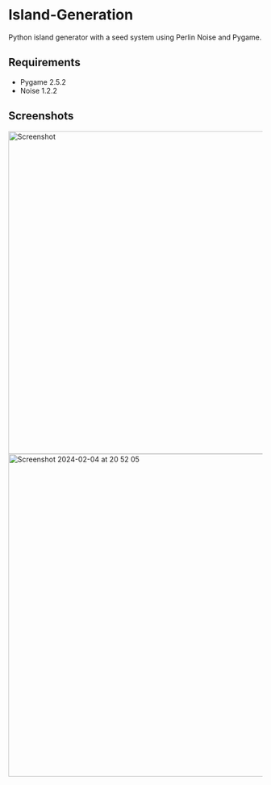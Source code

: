 # Island-Generation
Python island generator with a seed system using Perlin Noise and Pygame.

## Requirements
* Pygame 2.5.2
* Noise 1.2.2

## Screenshots
<img width="640" alt="Screenshot" src="https://github.com/ItsM3U/Island-Generation/assets/100064288/5beb031e-6204-4b6f-ab09-07f07b330076">
<img width="640" alt="Screenshot 2024-02-04 at 20 52 05" src="https://github.com/ItsM3U/Island-Generation/assets/100064288/0ba2ac01-228e-4c72-b968-6aacae3369ca">
